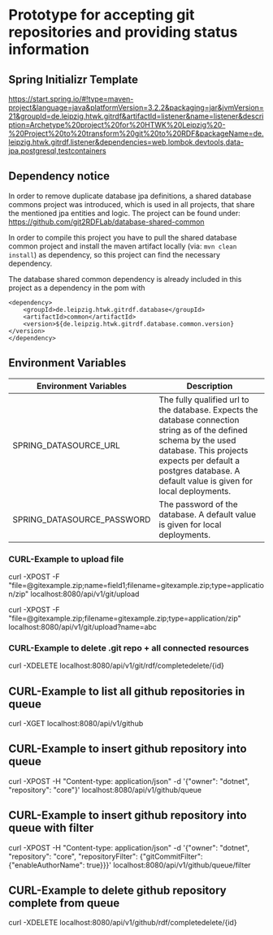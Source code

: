 # Prototype for accepting git repositories and providing status information

## Spring Initializr Template
https://start.spring.io/#!type=maven-project&language=java&platformVersion=3.2.2&packaging=jar&jvmVersion=21&groupId=de.leipzig.htwk.gitrdf&artifactId=listener&name=listener&description=Archetype%20project%20for%20HTWK%20Leipzig%20-%20Project%20to%20transform%20git%20to%20RDF&packageName=de.leipzig.htwk.gitrdf.listener&dependencies=web,lombok,devtools,data-jpa,postgresql,testcontainers

## Dependency notice

In order to remove duplicate database jpa definitions, a shared database commons project was introduced, which is used
in all projects, that share the mentioned jpa entities and logic.
The project can be found under: https://github.com/git2RDFLab/database-shared-common

In order to compile this project you have to pull the shared database common project and install the maven artifact locally
(via: `mvn clean install`) as dependency, so this project can find the necessary dependency.

The database shared common dependency is already included in this project as a dependency in the pom with

```
<dependency>
	<groupId>de.leipzig.htwk.gitrdf.database</groupId>
	<artifactId>common</artifactId>
	<version>${de.leipzig.htwk.gitrdf.database.common.version}</version>
</dependency>
```

## Environment Variables

| Environment Variables      | Description                                                                                                                                                                                                                            |
|----------------------------|----------------------------------------------------------------------------------------------------------------------------------------------------------------------------------------------------------------------------------------|
| SPRING_DATASOURCE_URL      | The fully qualified url to the database. Expects the database connection string as of the defined schema by the used database.  This projects expects per default a postgres database. A default value is given for local deployments. |
| SPRING_DATASOURCE_PASSWORD | The password of the database. A default value is given for local deployments.                                                                                                                                                          |

### CURL-Example to upload file
curl -XPOST -F "file=@gitexample.zip;name=field1;filename=gitexample.zip;type=application/zip" localhost:8080/api/v1/git/upload

curl -XPOST -F "file=@gitexample.zip;filename=gitexample.zip;type=application/zip" localhost:8080/api/v1/git/upload?name=abc

### CURL-Example to delete .git repo + all connected resources
curl -XDELETE localhost:8080/api/v1/git/rdf/completedelete/{id}


## CURL-Example to list all github repositories in queue
curl -XGET localhost:8080/api/v1/github

## CURL-Example to insert github repository into queue
curl -XPOST -H "Content-type: application/json" -d '{"owner": "dotnet", "repository": "core"}' localhost:8080/api/v1/github/queue

## CURL-Example to insert github repository into queue with filter
curl -XPOST -H "Content-type: application/json" -d '{"owner": "dotnet", "repository": "core", "repositoryFilter": {"gitCommitFilter": {"enableAuthorName": true}}}' localhost:8080/api/v1/github/queue/filter

## CURL-Example to delete github repository complete from queue
curl -XDELETE localhost:8080/api/v1/github/rdf/completedelete/{id}

